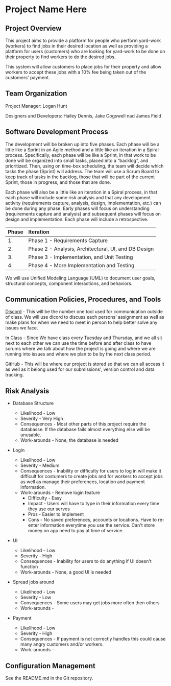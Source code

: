 # Project Name Here

## Project Overview
This project aims to provide a platform for people who perform yard-work (workers) to find jobs in their desired location as well 
as providing a platform for users (customers) who are looking for yard-work to be done on their property to find workers to do the
desired jobs.

This system will allow customers to place jobs for their property and allow workers to accept these jobs with a 10% fee
being taken out of the customers' payment. 


## Team Organization 
Project Manager: Logan Hunt

Designers and Developers: Hailey Dennis, Jake Cogswell nad James Field

## Software Development Process
The development will be broken up into five phases.  Each phase will be a little like a Sprint in an Agile method and a 
little like an iteration in a Spiral process.  Specifically, each phase will be like a Sprint, in that work to be done 
will be organized into small tasks, placed into a “backlog”, and prioritized.   Then, using on time-box scheduling, the 
team will decide which tasks the phase (Sprint) will address.  The team will use a Scrum Board to keep track of tasks in
the backlog, those that will be part of the current Sprint, those in progress, and those that are done.

Each phase will also be a little like an iteration in a Spiral process, in that each phase will include some risk 
analysis and that any development activity (requirements capture, analysis, design, implementation, etc.) can be done 
during any phase.  Early phases will focus on understanding (requirements capture and analysis) and subsequent phases 
will focus on design and implementation.  Each phase will include a retrospective.

 Phase | Iteration 
:---|:---
 1.    |  Phase 1 - Requirements Capture
 2.    |  Phase 2 - Analysis, Architectural, UI, and DB Design
 3.    |  Phase 3 - Implementation, and Unit Testing
 4.    |  Phase 4 - More Implementation and Testing 



We will use Unified Modeling Language (UML) to document user goals, structural concepts, component interactions, and 
behaviors.



## Communication Policies, Procedures, and Tools
[Discord](https://discord.com) - This will be the number one tool used for communication outside of class. We will use dicord to discuss each
persons' assignment as well as make plans for when we need to meet in person to help better solve any issues we face.

In Class - Since We have class every Tuesday and Thursday, and we all sit next to each other we can use the time before 
and after class to have scrums where we talk about how the project is going and where we are running into issues and 
where we plan to be by the next class period.

GitHub - This will be where our project is stored so that we can all access it as well as it beiong used for our 
submissions', version control and data tracking. 

## Risk Analysis 
* Database Structure
  * Likelihood - Low
  * Severity - Very High
  * Consequences - Most other parts of this project require the databasse. If the database fails almost everything else
  will be unusable. 
  * Work-arounds - None, the database is needed

* Login
  * Likelihood - Low
  * Severity - Medium
  * Consequences - Inability or difficulty for users to log in will make it difficult for costumers to create jobs and 
  for workers to accept jobs as well as manage their preferences, location and payment information.
  * Work-arounds - Remove login feature
    * Difficulty - Easy
    * Impact - Users will have to type in their information every time they use our serves
    * Pros - Easier to implement
    * Cons - No saved preferences, accounts or locations. Have to re-enter information everytime you use the service. 
    Can't store money on app need to pay at time of service.

* UI
  * Likelihood - Low
  * Severity - High
  * Consequences - Inability for users to do anything if UI doesn't function
  * Work-arounds - None, a good UI is needed

* Spread jobs around
  * Likelihood - Low
  * Severity - Low
  * Consequences - Some users may get jobs more often then others
  * Work-arounds -

* Payment
  * Likelihood - Low
  * Severity - High
  * Consequences - If payment is not correctly handles this could cause many angry customers and/or workers.
  * Work-arounds -


## Configuration Management
See the README.md in the Git repository.
